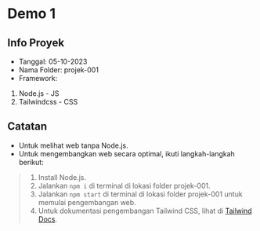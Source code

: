 # Demo 1

## Info Proyek

- Tanggal: 05-10-2023
- Nama Folder: projek-001
- Framework:

1. Node.js - JS
2. Tailwindcss - CSS

## Catatan

- Untuk melihat web tanpa Node.js.
- Untuk mengembangkan web secara optimal, ikuti langkah-langkah berikut:

> 1. Install Node.js.
> 2. Jalankan `npm i` di terminal di lokasi folder projek-001.
> 3. Jalankan `npm start` di terminal di lokasi folder projek-001 untuk memulai pengembangan web.
> 4. Untuk dokumentasi pengembangan Tailwind CSS, lihat di [Tailwind Docs](https://tailwindcss.com/docs/installation).
